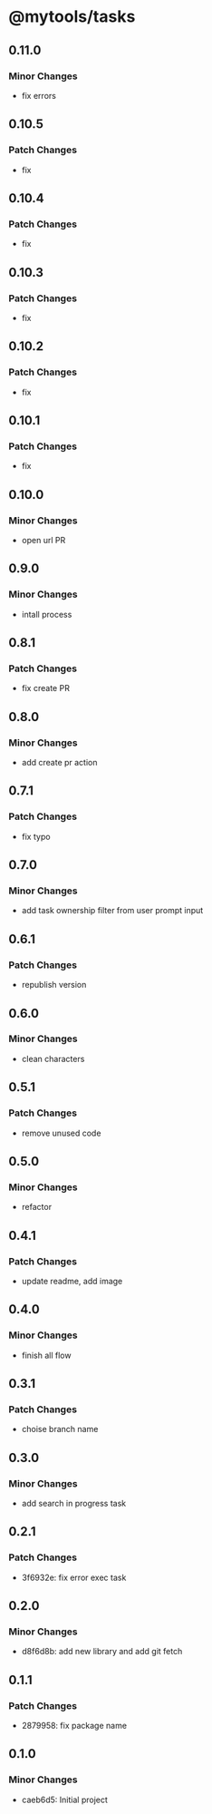 # @mytools/tasks

## 0.11.0

### Minor Changes

- fix errors

## 0.10.5

### Patch Changes

- fix

## 0.10.4

### Patch Changes

- fix

## 0.10.3

### Patch Changes

- fix

## 0.10.2

### Patch Changes

- fix

## 0.10.1

### Patch Changes

- fix

## 0.10.0

### Minor Changes

- open url PR

## 0.9.0

### Minor Changes

- intall process

## 0.8.1

### Patch Changes

- fix create PR

## 0.8.0

### Minor Changes

- add create pr action

## 0.7.1

### Patch Changes

- fix typo

## 0.7.0

### Minor Changes

- add task ownership filter from user prompt input

## 0.6.1

### Patch Changes

- republish version

## 0.6.0

### Minor Changes

- clean characters

## 0.5.1

### Patch Changes

- remove unused code

## 0.5.0

### Minor Changes

- refactor

## 0.4.1

### Patch Changes

- update readme, add image

## 0.4.0

### Minor Changes

- finish all flow

## 0.3.1

### Patch Changes

- choise branch name

## 0.3.0

### Minor Changes

- add search in progress task

## 0.2.1

### Patch Changes

- 3f6932e: fix error exec task

## 0.2.0

### Minor Changes

- d8f6d8b: add new library and add git fetch

## 0.1.1

### Patch Changes

- 2879958: fix package name

## 0.1.0

### Minor Changes

- caeb6d5: Initial project
